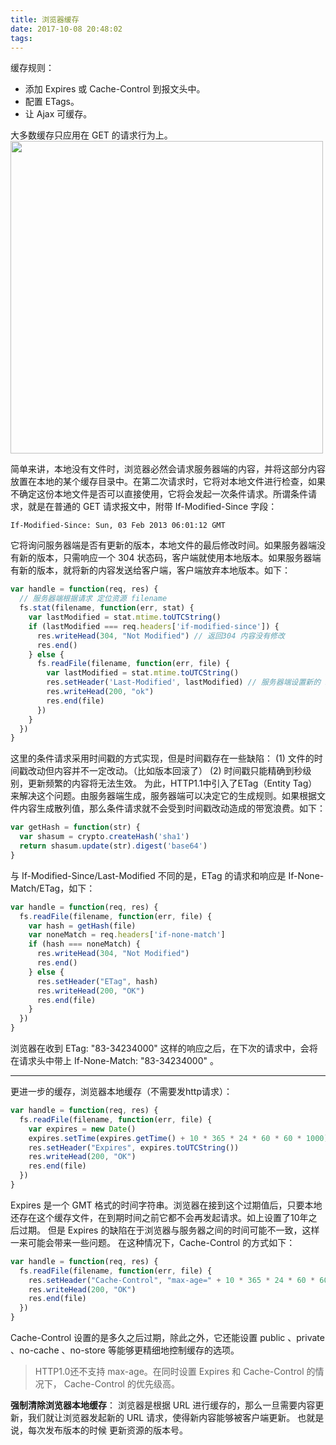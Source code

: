 ```yaml
---
title: 浏览器缓存
date: 2017-10-08 20:48:02
tags:
---
```

缓存规则：
* 添加 Expires 或 Cache-Control 到报文头中。
* 配置 ETags。
* 让 Ajax 可缓存。

<!-- more -->

大多数缓存只应用在 GET 的请求行为上。
<img src="http://oifogbmox.bkt.clouddn.com/171008-1.png" style="width: 500px;" />

简单来讲，本地没有文件时，浏览器必然会请求服务器端的内容，并将这部分内容放置在本地的某个缓存目录中。在第二次请求时，它将对本地文件进行检查，如果不确定这份本地文件是否可以直接使用，它将会发起一次条件请求。所谓条件请求，就是在普通的 GET 请求报文中，附带 If-Modified-Since 字段：
```
If-Modified-Since: Sun, 03 Feb 2013 06:01:12 GMT
```
它将询问服务器端是否有更新的版本，本地文件的最后修改时间。如果服务器端没有新的版本，只需响应一个 304 状态码，客户端就使用本地版本。如果服务器端有新的版本，就将新的内容发送给客户端，客户端放弃本地版本。如下：
```js
var handle = function(req, res) {
  // 服务器端根据请求 定位资源 filename
  fs.stat(filename, function(err, stat) {
    var lastModified = stat.mtime.toUTCString()
    if (lastModified === req.headers['if-modified-since']) {
      res.writeHead(304, "Not Modified") // 返回304 内容没有修改
      res.end() 
    } else {
      fs.readFile(filename, function(err, file) {
        var lastModified = stat.mtime.toUTCString()
        res.setHeader('Last-Modified', lastModified) // 服务器端设置新的 Last-Modified
        res.writeHead(200, "ok")
        res.end(file)
      })
    }
  })
}
```
这里的条件请求采用时间戳的方式实现，但是时间戳存在一些缺陷：
(1) 文件的时间戳改动但内容并不一定改动。（比如版本回滚了）
(2) 时间戳只能精确到秒级别，更新频繁的内容将无法生效。
为此，HTTP1.1中引入了ETag（Entity Tag）来解决这个问题。由服务器端生成，服务器端可以决定它的生成规则。如果根据文件内容生成散列值，那么条件请求就不会受到时间戳改动造成的带宽浪费。如下：
```js
var getHash = function(str) {
  var shasum = crypto.createHash('sha1')
  return shasum.update(str).digest('base64')
}
```
与 If-Modified-Since/Last-Modified 不同的是，ETag 的请求和响应是 If-None-Match/ETag，如下：
```js
var handle = function(req, res) {
  fs.readFile(filename, function(err, file) {
    var hash = getHash(file)
    var noneMatch = req.headers['if-none-match']
    if (hash === noneMatch) {
      res.writeHead(304, "Not Modified")
      res.end()
    } else {
      res.setHeader("ETag", hash)
      res.writeHead(200, "OK")
      res.end(file)
    }
  })
}
```
浏览器在收到 ETag: "83-34234000" 这样的响应之后，在下次的请求中，会将在请求头中带上 If-None-Match: "83-34234000" 。

---

更进一步的缓存，浏览器本地缓存（不需要发http请求）：
```js
var handle = function(req, res) {
  fs.readFile(filename, function(err, file) {
    var expires = new Date()
    expires.setTime(expires.getTime() + 10 * 365 * 24 * 60 * 60 * 1000)
    res.setHeader("Expires", expires.toUTCString())
    res.writeHead(200, "OK")
    res.end(file)
  })
}
```
Expires 是一个 GMT 格式的时间字符串。浏览器在接到这个过期值后，只要本地还存在这个缓存文件，在到期时间之前它都不会再发起请求。如上设置了10年之后过期。 但是 Expires 的缺陷在于浏览器与服务器之间的时间可能不一致，这样一来可能会带来一些问题。
在这种情况下，Cache-Control 的方式如下：
```js
var handle = function(req, res) {
  fs.readFile(filename, function(err, file) {
    res.setHeader("Cache-Control", "max-age=" + 10 * 365 * 24 * 60 * 60 * 1000)
    res.writeHead(200, "OK")
    res.end(file)
  })
}
```
Cache-Control 设置的是多久之后过期，除此之外，它还能设置 public 、private 、no-cache 、no-store 等能够更精细地控制缓存的选项。

> HTTP1.0还不支持 max-age。在同时设置 Expires 和 Cache-Control 的情况下， Cache-Control 的优先级高。

**强制清除浏览器本地缓存**：
浏览器是根据 URL 进行缓存的，那么一旦需要内容更新，我们就让浏览器发起新的 URL 请求，使得新内容能够被客户端更新。
也就是说，每次发布版本的时候 更新资源的版本号。

